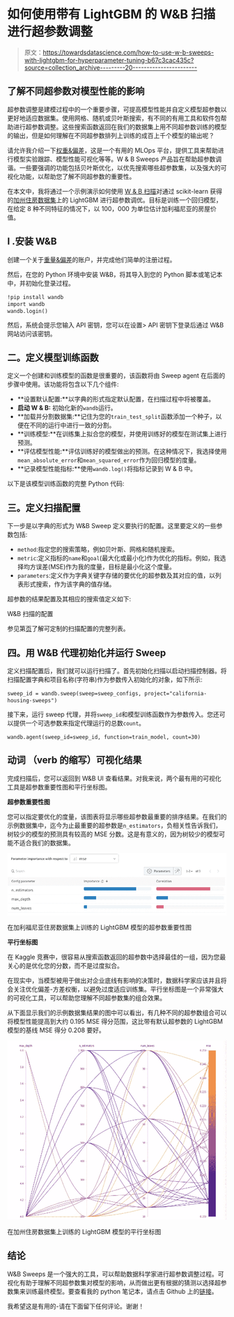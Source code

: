 # 如何使用带有 LightGBM 的 W&B 扫描进行超参数调整

> 原文：<https://towardsdatascience.com/how-to-use-w-b-sweeps-with-lightgbm-for-hyperparameter-tuning-b67c3cac435c?source=collection_archive---------20----------------------->

## 了解不同超参数对模型性能的影响

超参数调整是建模过程中的一个重要步骤，可提高模型性能并自定义模型超参数以更好地适应数据集。使用网格、随机或贝叶斯搜索，有不同的有用工具和软件包帮助进行超参数调整。这些搜索函数返回在我们的数据集上用不同超参数训练的模型的输出，但是如何理解在不同超参数排列上训练的成百上千个模型的输出呢？

请允许我介绍一下[权重&偏差](https://wandb.ai/site)，这是一个有用的 MLOps 平台，提供工具来帮助进行模型实验跟踪、模型性能可视化等等。W & B Sweeps 产品旨在帮助超参数调谐。一些要强调的功能包括贝叶斯优化，以优先搜索哪些超参数集，以及强大的可视化功能，以帮助您了解不同超参数的重要性。

在本文中，我将通过一个示例演示如何使用 [W & B 扫描](https://wandb.ai/site/sweeps)对通过 scikit-learn 获得的[加州住房数据集](https://scikit-learn.org/stable/modules/generated/sklearn.datasets.fetch_california_housing.html#sklearn.datasets.fetch_california_housing)上的 LightGBM 进行超参数调优。目标是训练一个回归模型，在给定 8 种不同特征的情况下，以 100，000 为单位估计加利福尼亚的房屋价值。

## I .安装 W&B

创建一个关于[重量&偏差](https://wandb.ai/site)的账户，并完成他们简单的注册过程。

然后，在您的 Python 环境中安装 W&B，将其导入到您的 Python 脚本或笔记本中，并初始化登录过程。

```
!pip install wandb
import wandb
wandb.login()
```

然后，系统会提示您输入 API 密钥，您可以在设置> API 密钥下登录后通过 W&B 网站访问该密钥。

## 二。定义模型训练函数

定义一个创建和训练模型的函数是很重要的，该函数将由 Sweep agent 在后面的步骤中使用。该功能将包含以下几个组件:

*   **设置默认配置:**以字典的形式指定默认配置，在扫描过程中将被覆盖。
*   **启动 W & B:** 初始化新的`wandb`运行。
*   **加载并分割数据集:**记住为您的`train_test_split`函数添加一个种子，以便在不同的运行中进行一致的分割。
*   **训练模型:**在训练集上拟合您的模型，并使用训练好的模型在测试集上进行预测。
*   **评估模型性能:**评估训练好的模型做出的预测。在这种情况下，我选择使用`mean_absolute_error`和`mean_squared_error`作为回归模型的度量。
*   **记录模型性能指标:**使用`wandb.log()`将指标记录到 W & B 中。

以下是该模型训练函数的完整 Python 代码:

## 三。定义扫描配置

下一步是以字典的形式为 W&B Sweep 定义要执行的配置。这里要定义的一些参数包括:

*   `method`:指定您的搜索策略，例如贝叶斯、网格和随机搜索。
*   `metric`:定义指标的`name`和`goal`(最大化或最小化)作为优化的指标。例如，我选择均方误差(MSE)作为我的度量，目标是最小化这个度量。
*   `parameters`:定义作为字典关键字存储的要优化的超参数及其对应的值，以列表形式搜索，作为该字典的值存储。

超参数的结果配置及其相应的搜索值定义如下:

W&B 扫描的配置

参见第[页](https://docs.wandb.ai/guides/sweeps/configuration#search-strategy)了解可定制的扫描配置的完整列表。

## 四。用 W&B 代理初始化并运行 Sweep

定义扫描配置后，我们就可以运行扫描了。首先初始化扫描以启动扫描控制器。将扫描配置字典和项目名称(字符串)作为参数传入初始化的对象，如下所示:

```
sweep_id = wandb.sweep(sweep=sweep_configs, project="california-housing-sweeps")
```

接下来，运行 sweep 代理，并将`sweep_id`和模型训练函数作为参数传入。您还可以提供一个可选参数来指定代理运行的总数`count`。

```
wandb.agent(sweep_id=sweep_id, function=train_model, count=30)
```

## 动词 （verb 的缩写）可视化结果

完成扫描后，您可以返回到 W&B UI 查看结果。对我来说，两个最有用的可视化工具是超参数重要性图和平行坐标图。

**超参数重要性图**

您可以指定要优化的度量，该图表将显示哪些超参数最重要的排序结果。在我们的示例数据集中，迄今为止最重要的超参数是`n_estimators`，负相关性告诉我们，树较少的模型的预测具有较高的 MSE 分数。这是有意义的，因为树较少的模型可能不适合我们的数据集。

![](img/40deaa3ee9a054581b0a349ad2908ae7.png)

在加利福尼亚住房数据集上训练的 LightGBM 模型的超参数重要性图

**平行坐标图**

在 Kaggle 竞赛中，很容易从搜索函数返回的超参数中选择最佳的一组，因为您最关心的是优化您的分数，而不是过度拟合。

在现实中，当模型被用于做出对企业底线有影响的决策时，数据科学家应该并且将会关注优化偏差-方差权衡，以避免过度适应训练集。平行坐标图是一个非常强大的可视化工具，可以帮助您理解不同超参数集的组合效果。

从下面显示我们的示例数据集结果的图中可以看出，有几种不同的超参数组合可以将模型性能提高到大约 0.195 MSE 得分范围，这比带有默认超参数的 LightGBM 模型的基线 MSE 得分 0.208 要好。

![](img/2859349facbfa71da52fb982bfa219e8.png)

在加州住房数据集上训练的 LightGBM 模型的平行坐标图

## 结论

W&B Sweeps 是一个强大的工具，可以帮助数据科学家进行超参数调整过程。可视化有助于理解不同超参数集对模型的影响，从而做出更有根据的猜测以选择超参数集来训练最终模型。要查看我的 python 笔记本，请点击 Github 上的[链接](https://github.com/claudian37/DS_Portfolio/blob/master/WnB_demo.ipynb)。

我希望这是有用的-请在下面留下任何评论。谢谢！